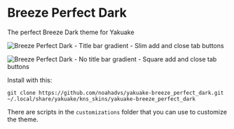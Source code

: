 # Breeze Perfect Dark

The perfect Breeze Dark theme for Yakuake

![Breeze Perfect Dark - Title bar gradient - Slim add and close tab buttons](https://raw.githubusercontent.com/noahadvs/yakuake-breeze_perfect_dark/master/Yakuake-BreezePerfectDark-SlimAddClose-Gradient.png)

![Breeze Perfect Dark - No title bar gradient - Square add and close tab buttons](https://raw.githubusercontent.com/noahadvs/yakuake-breeze_perfect_dark/master/Yakuake-BreezePerfectDark-SquareAddClose-NoGradient.png)

Install with this:

    git clone https://github.com/noahadvs/yakuake-breeze_perfect_dark.git ~/.local/share/yakuake/kns_skins/yakuake-breeze_perfect_dark

There are scripts in the `customizations` folder that you can use to customize the theme.
